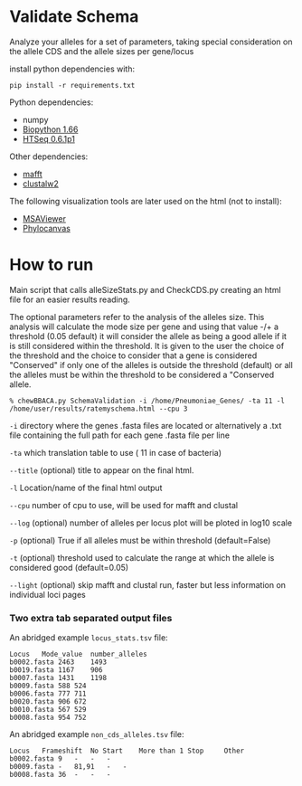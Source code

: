 # Validate Schema

Analyze your alleles for a set of parameters, taking special consideration on the allele CDS and the allele sizes per gene/locus

install python dependencies with:

```
pip install -r requirements.txt
```

Python dependencies:
* numpy
* [Biopython 1.66 ](http://biopython.org/wiki/Main_Page)
* [HTSeq 0.6.1p1](http://www-huber.embl.de/users/anders/HTSeq/doc/overview.html)

Other dependencies:
* [mafft](http://mafft.cbrc.jp/alignment/software/linux.html)
* [clustalw2](http://www.clustal.org/download/2.1/)

The following visualization tools are later used on the html (not to install):
* [MSAViewer](http://msa.biojs.net/)
* [Phylocanvas](http://phylocanvas.org/)

# How to run

Main script that calls alleSizeStats.py and CheckCDS.py creating an html file for an easier results reading.

The optional parameters refer to the analysis of the alleles size. This analysis will calculate the mode size per gene and using that value -/+ a threshold (0.05 default) it will consider the allele as being a good allele if it is still considered within the threshold. It is given to the user the choice of the threshold and the choice to consider that a gene is considered "Conserved" if only one of the alleles is outside the threshold (default) or all the alleles must be within the threshold to be considered a "Conserved allele.

	% chewBBACA.py SchemaValidation -i /home/Pneumoniae_Genes/ -ta 11 -l /home/user/results/ratemyschema.html --cpu 3
		
`-i` directory where the genes .fasta files are located or alternatively a .txt file containing the full path for each gene .fasta file per line

`-ta` which translation table to use ( 11 in case of bacteria)

`--title` (optional) title to appear on the final html.

`-l` Location/name of the final html output

`--cpu` number of cpu to use, will be used for mafft and clustal

`--log` (optional) number of alleles per locus plot will be ploted in log10 scale

`-p` (optional) True if all alleles must be within threshold (default=False)

`-t` (optional) threshold used to calculate the range at which the allele is considered good (default=0.05)

`--light` (optional) skip mafft and clustal run, faster but less information on individual loci pages

### Two extra tab separated output files

An abridged example `locus_stats.tsv` file:

```
Locus	Mode_value	number_alleles
b0002.fasta	2463	1493
b0019.fasta	1167	906
b0007.fasta	1431	1198
b0009.fasta	588	524
b0006.fasta	777	711
b0020.fasta	906	672
b0010.fasta	567	529
b0008.fasta	954	752

```

An abridged example `non_cds_alleles.tsv` file:

```
Locus	Frameshift	No Start	More than 1 Stop	 Other
b0002.fasta	9	-	-	-
b0009.fasta	-	81,91	-	-
b0008.fasta	36	-	-	-

```
